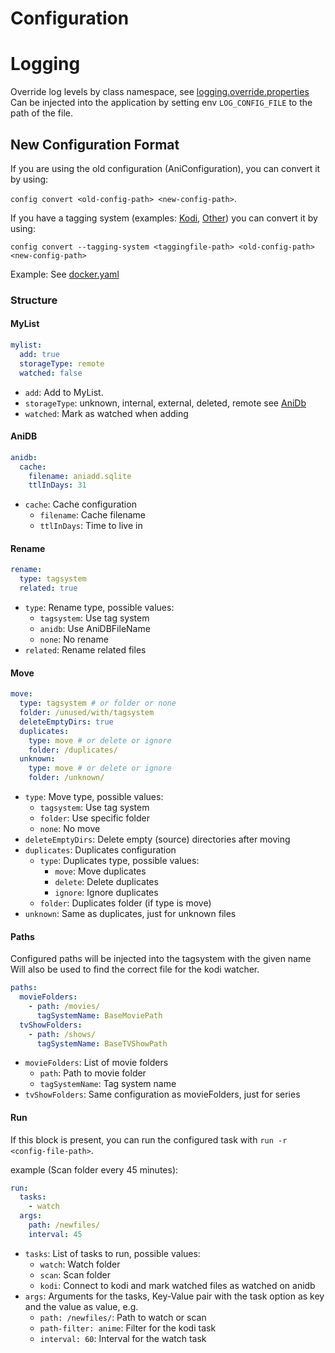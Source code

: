# Configuration
# Logging
Override log levels by class namespace, see [logging.override.properties](logging.override.properties)
Can be injected into the application by setting env `LOG_CONFIG_FILE` to the path of the file.

## New Configuration Format

If you are using the old configuration (AniConfiguration), you can convert it by using:

`config convert <old-config-path> <new-config-path>`.

If you have a tagging system (examples: [Kodi](tagging-system.kodi.txt), [Other](tagging-system.txt)) you can convert it by using:

`config convert --tagging-system <taggingfile-path> <old-config-path> <new-config-path>`

Example: See [docker.yaml](docker.yaml)

### Structure

#### MyList

```yaml
mylist:
  add: true
  storageType: remote
  watched: false
```

- `add`: Add to MyList.
- `storageType`: unknown, internal, external, deleted, remote see [AniDb](https://wiki.anidb.net/Filestates)
- `watched`: Mark as watched when adding

#### AniDB

```yaml
anidb:
  cache:
    filename: aniadd.sqlite
    ttlInDays: 31
```

- `cache`: Cache configuration
    - `filename`: Cache filename
    - `ttlInDays`: Time to live in

#### Rename

```yaml
rename:
  type: tagsystem
  related: true
```

- `type`: Rename type, possible values:
    - `tagsystem`: Use tag system
    - `anidb`: Use AniDBFileName
    - `none`: No rename
- `related`: Rename related files

#### Move

```yaml
move:
  type: tagsystem # or folder or none
  folder: /unused/with/tagsystem
  deleteEmptyDirs: true
  duplicates:
    type: move # or delete or ignore
    folder: /duplicates/
  unknown:
    type: move # or delete or ignore
    folder: /unknown/
```

- `type`: Move type, possible values:
  - `tagsystem`: Use tag system
  - `folder`: Use specific folder
  - `none`: No move
- `deleteEmptyDirs`: Delete empty (source) directories after moving
- `duplicates`: Duplicates configuration
  - `type`: Duplicates type, possible values:
      - `move`: Move duplicates
      - `delete`: Delete duplicates
      - `ignore`: Ignore duplicates
  - `folder`: Duplicates folder (if type is move)
- `unknown`: Same as duplicates, just for unknown files

#### Paths
Configured paths will be injected into the tagsystem with the given name
Will also be used to find the correct file for the kodi watcher.
```yaml
paths:
  movieFolders:
    - path: /movies/
      tagSystemName: BaseMoviePath
  tvShowFolders:
    - path: /shows/
      tagSystemName: BaseTVShowPath
```

- `movieFolders`: List of movie folders
  - `path`: Path to movie folder
  - `tagSystemName`: Tag system name
- `tvShowFolders`: Same configuration as movieFolders, just for series


#### Run
If this block is present, you can run the configured task with `run -r <config-file-path>`.

example (Scan folder every 45 minutes):
```yaml
run:
  tasks:
    - watch
  args:
    path: /newfiles/
    interval: 45
```
- `tasks`: List of tasks to run, possible values:
  - `watch`: Watch folder
  - `scan`: Scan folder
  - `kodi`: Connect to kodi and mark watched files as watched on anidb
- `args`: Arguments for the tasks, Key-Value pair with the task option as key and the value as value, e.g.
  - `path: /newfiles/`: Path to watch or scan
  - `path-filter: anime`: Filter for the kodi task
  - `interval: 60`: Interval for the watch task

